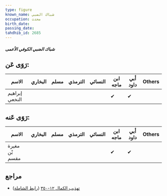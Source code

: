 ```yaml
---
type: figure
known_name: شباك الضبي
occupation: محدث
birth_date:
passing_date:
tahdhib_id: 2685
---
```

##### شباك الضبي الكوفي الأعمى

## رَوَى عَن:
| الاسم          | البخاري | مسلم | الترمذي | النسائي | ابن ماجه | أبي داود | Others |
| -------------- | ------- | ---- | ------- | ------- | -------- | -------- | ------ |
| إبراهيم النخعي |         |      |         |         | ✔        | ✔        |        |
## رَوَى عَنه:
| الاسم          | البخاري | مسلم | الترمذي | النسائي | ابن ماجه | أبي داود | Others |
| -------------- | ------- | ---- | ------- | ------- | -------- | -------- | ------ |
| مغيرة بْن مقسم |         |      |         |         | ✔        | ✔        |        |
## مراجع
- [تهذيب الكمال ١٢-٣٥٠](obsidian://open?vault=Tahdhib-al-Kamal&file=Figures/٢٦٨٥-شباك%20الضبي%20الكوفي%20الأعمى) ([رابط الشاملة](https://shamela.ws/book/3722/6123))